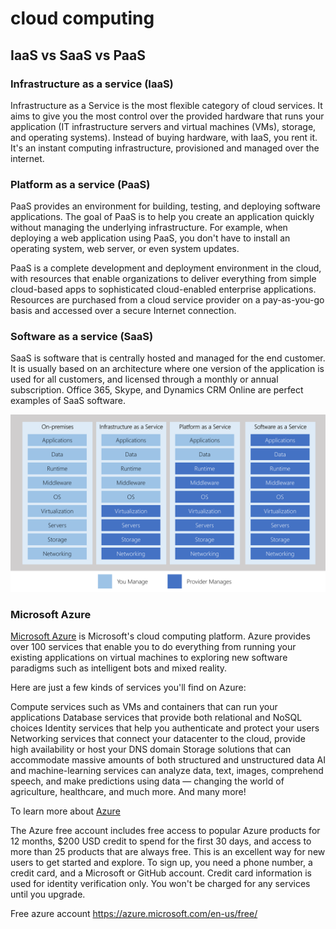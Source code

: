 # cloud computing

## IaaS vs SaaS vs PaaS

### Infrastructure as a service (IaaS)
Infrastructure as a Service is the most flexible category of cloud services. It aims to give you the most control over the provided hardware that runs your application (IT infrastructure servers and virtual machines (VMs), storage, and operating systems). Instead of buying hardware, with IaaS, you rent it. It's an instant computing infrastructure, provisioned and managed over the internet.


### Platform as a service (PaaS)
PaaS provides an environment for building, testing, and deploying software applications. The goal of PaaS is to help you create an application quickly without managing the underlying infrastructure. For example, when deploying a web application using PaaS, you don't have to install an operating system, web server, or even system updates.

PaaS is a complete development and deployment environment in the cloud, with resources that enable organizations to deliver everything from simple cloud-based apps to sophisticated cloud-enabled enterprise applications. Resources are purchased from a cloud service provider on a pay-as-you-go basis and accessed over a secure Internet connection.


### Software as a service (SaaS)
SaaS is software that is centrally hosted and managed for the end customer. It is usually based on an architecture where one version of the application is used for all customers, and licensed through a monthly or annual subscription. Office 365, Skype, and Dynamics CRM Online are perfect examples of SaaS software.



![cloud services](cloud-services.png "cloud services")





### Microsoft Azure
[Microsoft Azure](https://azure.microsoft.com/overview/) is Microsoft's cloud computing platform. Azure provides over 100 services that enable you to do everything from running your existing applications on virtual machines to exploring new software paradigms such as intelligent bots and mixed reality.

Here are just a few kinds of services you'll find on Azure:

Compute services such as VMs and containers that can run your applications
Database services that provide both relational and NoSQL choices
Identity services that help you authenticate and protect your users
Networking services that connect your datacenter to the cloud, provide high availability or host your DNS domain
Storage solutions that can accommodate massive amounts of both structured and unstructured data
AI and machine-learning services can analyze data, text, images, comprehend speech, and make predictions using data — changing the world of agriculture, healthcare, and much more.
And many more!

To learn more about [Azure](https://docs.microsoft.com/learn/paths/azure-fundamentals/)


The Azure free account includes free access to popular Azure products for 12 months, $200 USD credit to spend for the first 30 days, and access to more than 25 products that are always free. This is an excellent way for new users to get started and explore. To sign up, you need a phone number, a credit card, and a Microsoft or GitHub account. Credit card information is used for identity verification only. You won't be charged for any services until you upgrade.

Free azure account https://azure.microsoft.com/en-us/free/